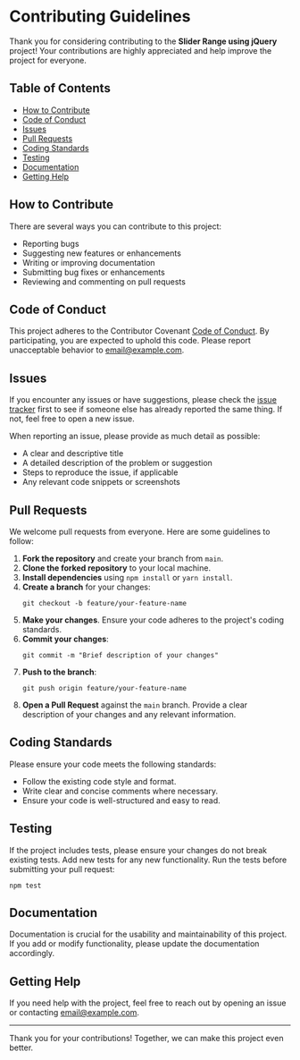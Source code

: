 
<!DOCTYPE html>
<html lang="en">
<head>
    <meta charset="UTF-8">
    <meta name="viewport" content="width=device-width, initial-scale=1.0">
  
</head>
<body>

<h1>Contributing Guidelines</h1>

<p>Thank you for considering contributing to the <strong>Slider Range using jQuery</strong> project! Your contributions are highly appreciated and help improve the project for everyone.</p>

<h2>Table of Contents</h2>
<ul>
    <li><a href="#how-to-contribute">How to Contribute</a></li>
    <li><a href="#code-of-conduct">Code of Conduct</a></li>
    <li><a href="#issues">Issues</a></li>
    <li><a href="#pull-requests">Pull Requests</a></li>
    <li><a href="#coding-standards">Coding Standards</a></li>
    <li><a href="#testing">Testing</a></li>
    <li><a href="#documentation">Documentation</a></li>
    <li><a href="#getting-help">Getting Help</a></li>
</ul>

<h2 id="how-to-contribute">How to Contribute</h2>
<p>There are several ways you can contribute to this project:</p>
<ul>
    <li>Reporting bugs</li>
    <li>Suggesting new features or enhancements</li>
    <li>Writing or improving documentation</li>
    <li>Submitting bug fixes or enhancements</li>
    <li>Reviewing and commenting on pull requests</li>
</ul>

<h2 id="code-of-conduct">Code of Conduct</h2>
<p>This project adheres to the Contributor Covenant <a href="CODE_OF_CONDUCT.md">Code of Conduct</a>. By participating, you are expected to uphold this code. Please report unacceptable behavior to <a href="mailto:email@example.com">email@example.com</a>.</p>

<h2 id="issues">Issues</h2>
<p>If you encounter any issues or have suggestions, please check the <a href="https://github.com/yourusername/slider-range-jquery/issues">issue tracker</a> first to see if someone else has already reported the same thing. If not, feel free to open a new issue.</p>

<p>When reporting an issue, please provide as much detail as possible:</p>
<ul>
    <li>A clear and descriptive title</li>
    <li>A detailed description of the problem or suggestion</li>
    <li>Steps to reproduce the issue, if applicable</li>
    <li>Any relevant code snippets or screenshots</li>
</ul>

<h2 id="pull-requests">Pull Requests</h2>
<p>We welcome pull requests from everyone. Here are some guidelines to follow:</p>
<ol>
    <li><strong>Fork the repository</strong> and create your branch from <code>main</code>.</li>
    <li><strong>Clone the forked repository</strong> to your local machine.</li>
    <li><strong>Install dependencies</strong> using <code>npm install</code> or <code>yarn install</code>.</li>
    <li><strong>Create a branch</strong> for your changes:
        <pre><code>git checkout -b feature/your-feature-name</code></pre>
    </li>
    <li><strong>Make your changes</strong>. Ensure your code adheres to the project's coding standards.</li>
    <li><strong>Commit your changes</strong>:
        <pre><code>git commit -m "Brief description of your changes"</code></pre>
    </li>
    <li><strong>Push to the branch</strong>:
        <pre><code>git push origin feature/your-feature-name</code></pre>
    </li>
    <li><strong>Open a Pull Request</strong> against the <code>main</code> branch. Provide a clear description of your changes and any relevant information.</li>
</ol>

<h2 id="coding-standards">Coding Standards</h2>
<p>Please ensure your code meets the following standards:</p>
<ul>
    <li>Follow the existing code style and format.</li>
    <li>Write clear and concise comments where necessary.</li>
    <li>Ensure your code is well-structured and easy to read.</li>
</ul>

<h2 id="testing">Testing</h2>
<p>If the project includes tests, please ensure your changes do not break existing tests. Add new tests for any new functionality. Run the tests before submitting your pull request:</p>
<pre><code>npm test</code></pre>

<h2 id="documentation">Documentation</h2>
<p>Documentation is crucial for the usability and maintainability of this project. If you add or modify functionality, please update the documentation accordingly.</p>

<h2 id="getting-help">Getting Help</h2>
<p>If you need help with the project, feel free to reach out by opening an issue or contacting <a href="mailto:email@example.com">email@example.com</a>.</p>

<hr>

<p>Thank you for your contributions! Together, we can make this project even better.</p>

</body>
</html>
